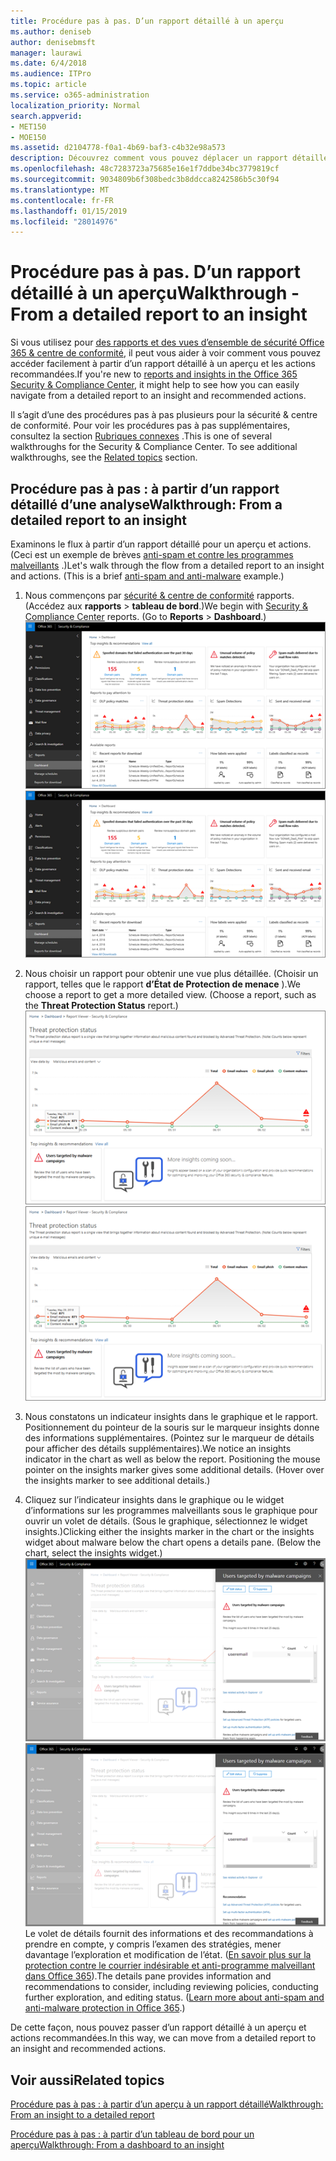 ```yaml
---
title: Procédure pas à pas. D’un rapport détaillé à un aperçu
ms.author: deniseb
author: denisebmsft
manager: laurawi
ms.date: 6/4/2018
ms.audience: ITPro
ms.topic: article
ms.service: o365-administration
localization_priority: Normal
search.appverid:
- MET150
- MOE150
ms.assetid: d2104778-f0a1-4b69-baf3-c4b32e98a573
description: Découvrez comment vous pouvez déplacer un rapport détaillé pour un aperçu des actions recommandées dans la sécurité &amp; centre de conformité.
ms.openlocfilehash: 48c7283723a75685e16e1f7ddbe34bc3779819cf
ms.sourcegitcommit: 9034809b6f308bedc3b8ddcca8242586b5c30f94
ms.translationtype: MT
ms.contentlocale: fr-FR
ms.lasthandoff: 01/15/2019
ms.locfileid: "28014976"
---
```

# <a name="walkthrough---from-a-detailed-report-to-an-insight"></a><span data-ttu-id="82e09-103">Procédure pas à pas. D’un rapport détaillé à un aperçu</span><span class="sxs-lookup"><span data-stu-id="82e09-103">Walkthrough - From a detailed report to an insight</span></span>

<span data-ttu-id="82e09-104">Si vous utilisez pour [des rapports et des vues d’ensemble de sécurité Office 365 &amp; centre de conformité](reports-and-insights-in-security-and-compliance.md), il peut vous aider à voir comment vous pouvez accéder facilement à partir d’un rapport détaillé à un aperçu et les actions recommandées.</span><span class="sxs-lookup"><span data-stu-id="82e09-104">If you're new to [reports and insights in the Office 365 Security &amp; Compliance Center](reports-and-insights-in-security-and-compliance.md), it might help to see how you can easily navigate from a detailed report to an insight and recommended actions.</span></span> 
  
<span data-ttu-id="82e09-p101">Il s’agit d’une des procédures pas à pas plusieurs pour la sécurité &amp; centre de conformité. Pour voir les procédures pas à pas supplémentaires, consultez la section [Rubriques connexes](#related-topics) .</span><span class="sxs-lookup"><span data-stu-id="82e09-p101">This is one of several walkthroughs for the Security &amp; Compliance Center. To see additional walkthroughs, see the [Related topics](#related-topics) section.</span></span> 
  
## <a name="walkthrough-from-a-detailed-report-to-an-insight"></a><span data-ttu-id="82e09-107">Procédure pas à pas : à partir d’un rapport détaillé d’une analyse</span><span class="sxs-lookup"><span data-stu-id="82e09-107">Walkthrough: From a detailed report to an insight</span></span>

<span data-ttu-id="82e09-p102">Examinons le flux à partir d’un rapport détaillé pour un aperçu et actions. (Ceci est un exemple de brèves [anti-spam et contre les programmes malveillants](anti-spam-and-anti-malware-protection.md) .)</span><span class="sxs-lookup"><span data-stu-id="82e09-p102">Let's walk through the flow from a detailed report to an insight and actions. (This is a brief [anti-spam and anti-malware](anti-spam-and-anti-malware-protection.md) example.)</span></span> 
  
1. <span data-ttu-id="82e09-p103">Nous commençons par [sécurité &amp; centre de conformité](https://protection.office.com) rapports. (Accédez aux **rapports** \> **tableau de bord**.)</span><span class="sxs-lookup"><span data-stu-id="82e09-p103">We begin with [Security &amp; Compliance Center](https://protection.office.com) reports. (Go to **Reports** \> **Dashboard**.) </span></span><br/><span data-ttu-id="82e09-112">![Dans la sécurité &amp; centre de conformité, accédez aux rapports \> tableau de bord](media/68f3bb7c-b4f7-4cca-904b-478643a93c94.png)</span><span class="sxs-lookup"><span data-stu-id="82e09-112">![In the Security &amp; Compliance Center, go to Reports \> Dashboard](media/68f3bb7c-b4f7-4cca-904b-478643a93c94.png)</span></span>
  
2. <span data-ttu-id="82e09-p104">Nous choisir un rapport pour obtenir une vue plus détaillée. (Choisir un rapport, telles que le rapport **d’État de Protection de menace** ).</span><span class="sxs-lookup"><span data-stu-id="82e09-p104">We choose a report to get a more detailed view. (Choose a report, such as the **Threat Protection Status** report.)</span></span><br/><span data-ttu-id="82e09-115">![Rapport d’état de Protection de menace affichant les détails](media/f47d7dbd-816a-47ba-b8db-53919fbed192.png)</span><span class="sxs-lookup"><span data-stu-id="82e09-115">![Threat Protection Status report showing insights](media/f47d7dbd-816a-47ba-b8db-53919fbed192.png)</span></span>
  
3. <span data-ttu-id="82e09-p105">Nous constatons un indicateur insights dans le graphique et le rapport. Positionnement du pointeur de la souris sur le marqueur insights donne des informations supplémentaires. (Pointez sur le marqueur de détails pour afficher des détails supplémentaires).</span><span class="sxs-lookup"><span data-stu-id="82e09-p105">We notice an insights indicator in the chart as well as below the report. Positioning the mouse pointer on the insights marker gives some additional details. (Hover over the insights marker to see additional details.)</span></span>
    
4. <span data-ttu-id="82e09-p106">Cliquez sur l’indicateur insights dans le graphique ou le widget d’informations sur les programmes malveillants sous le graphique pour ouvrir un volet de détails. (Sous le graphique, sélectionnez le widget insights.)</span><span class="sxs-lookup"><span data-stu-id="82e09-p106">Clicking either the insights marker in the chart or the insights widget about malware below the chart opens a details pane. (Below the chart, select the insights widget.)</span></span><br/><span data-ttu-id="82e09-121">![Détails d’informations sur les programmes malveillants](media/2c8bccc5-ca4e-4bb9-ad4c-55fcee0535b7.png)</span><span class="sxs-lookup"><span data-stu-id="82e09-121">![Details for insights about malware](media/2c8bccc5-ca4e-4bb9-ad4c-55fcee0535b7.png)</span></span><br/><span data-ttu-id="82e09-p107">Le volet de détails fournit des informations et des recommandations à prendre en compte, y compris l’examen des stratégies, mener davantage l’exploration et modification de l’état. ([En savoir plus sur la protection contre le courrier indésirable et anti-programme malveillant dans Office 365](anti-spam-and-anti-malware-protection.md)).</span><span class="sxs-lookup"><span data-stu-id="82e09-p107">The details pane provides information and recommendations to consider, including reviewing policies, conducting further exploration, and editing status. ([Learn more about anti-spam and anti-malware protection in Office 365](anti-spam-and-anti-malware-protection.md).)</span></span>
    
<span data-ttu-id="82e09-124">De cette façon, nous pouvez passer d’un rapport détaillé à un aperçu et actions recommandées.</span><span class="sxs-lookup"><span data-stu-id="82e09-124">In this way, we can move from a detailed report to an insight and recommended actions.</span></span> 
  
## <a name="related-topics"></a><span data-ttu-id="82e09-125">Voir aussi</span><span class="sxs-lookup"><span data-stu-id="82e09-125">Related topics</span></span>

[<span data-ttu-id="82e09-126">Procédure pas à pas : à partir d’un aperçu à un rapport détaillé</span><span class="sxs-lookup"><span data-stu-id="82e09-126">Walkthrough: From an insight to a detailed report</span></span>](from-an-insight-to-a-detailed-report.md)
  
[<span data-ttu-id="82e09-127">Procédure pas à pas : à partir d’un tableau de bord pour un aperçu</span><span class="sxs-lookup"><span data-stu-id="82e09-127">Walkthrough: From a dashboard to an insight</span></span>](from-a-dashboard-to-an-insight.md)
  

